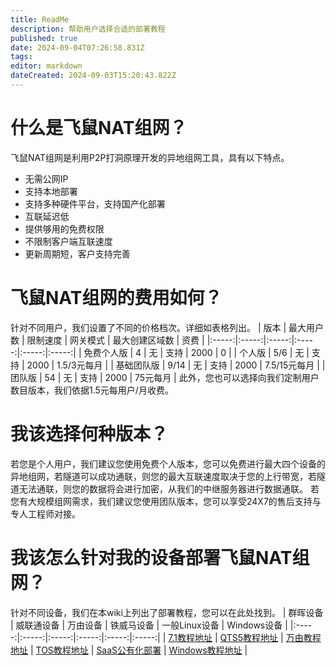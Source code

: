 ```yaml
---
title: ReadMe
description: 帮助用户选择合适的部署教程
published: true
date: 2024-09-04T07:26:58.831Z
tags: 
editor: markdown
dateCreated: 2024-09-03T15:20:43.822Z
---
```


# 什么是飞鼠NAT组网？
飞鼠NAT组网是利用P2P打洞原理开发的异地组网工具，具有以下特点。
* 无需公网IP
* 支持本地部署
* 支持多种硬件平台，支持国产化部署
* 互联延迟低
* 提供够用的免费权限
* 不限制客户端互联速度
* 更新周期短，客户支持完善
# 飞鼠NAT组网的费用如何？
针对不同用户，我们设置了不同的价格档次。详细如表格列出。
| 版本 | 最大用户数 | 限制速度 | 网关模式 | 最大创建区域数 | 资费 |
|:-----:|:-----:|:-----:|:-----:|:-----:|:-----:|
| 免费个人版 | 4 | 无 | 支持 | 2000 | 0 |
| 个人版 | 5/6 | 无 | 支持 | 2000 | 1.5/3元每月 |
| 基础团队版 | 9/14 | 无 | 支持 | 2000 | 7.5/15元每月 |
| 团队版 | 54 | 无 | 支持 | 2000 | 75元每月 |
此外，您也可以选择向我们定制用户数目版本，我们依据1.5元每用户/月收费。
# 我该选择何种版本？
若您是个人用户，我们建议您使用免费个人版本，您可以免费进行最大四个设备的异地组网，若隧道可以成功通联，则您的最大互联速度取决于您的上行带宽，若隧道无法通联，则您的数据将会进行加密，从我们的中继服务器进行数据通联。
若您有大规模组网需求，我们建议您使用团队版本，您可以享受24X7的售后支持与专人工程师对接。
# 我该怎么针对我的设备部署飞鼠NAT组网？
针对不同设备，我们在本wiki上列出了部署教程，您可以在此处找到。
| 群晖设备 | 威联通设备 | 万由设备 | 铁威马设备 | 一般Linux设备 | Windows设备 |
|:-----:|:-----:|:-----:|:-----:|:-----:|:-----:|
| [7.1教程地址](https://wiki.feishunet.com/zh/P2P%E6%89%93%E6%B4%9E%E9%85%8D%E7%BD%AE%E4%B8%8B%E5%8F%91%E6%9C%8D%E5%8A%A1%E5%99%A8%E9%83%A8%E7%BD%B2%E6%8C%87%E5%8D%97/new-page) | [QTS5教程地址](https://wiki.feishunet.com/zh/p2p%E5%BC%82%E5%9C%B0%E7%BB%84%E7%BD%91%E5%AE%89%E8%A3%85%E4%BD%BF%E7%94%A8/%E5%AE%A2%E6%88%B7%E7%AB%AF%E5%AE%89%E8%A3%85%E4%BD%BF%E7%94%A8/nas%E5%AE%89%E8%A3%85%E4%BD%BF%E7%94%A8)  |  [万由教程地址](https://wiki.feishunet.com/zh/P2P%E6%89%93%E6%B4%9E%E9%85%8D%E7%BD%AE%E4%B8%8B%E5%8F%91%E6%9C%8D%E5%8A%A1%E5%99%A8%E9%83%A8%E7%BD%B2%E6%8C%87%E5%8D%97/new-page) |  [TOS教程地址](https://wiki.feishunet.com/zh/p2p%E5%BC%82%E5%9C%B0%E7%BB%84%E7%BD%91%E5%AE%89%E8%A3%85%E4%BD%BF%E7%94%A8/%E5%AE%A2%E6%88%B7%E7%AB%AF%E5%AE%89%E8%A3%85%E4%BD%BF%E7%94%A8/nas%E5%AE%89%E8%A3%85%E4%BD%BF%E7%94%A8) |  [SaaS公有化部署](https://wiki.feishunet.com/zh/p2p%E5%BC%82%E5%9C%B0%E7%BB%84%E7%BD%91%E5%AE%89%E8%A3%85%E4%BD%BF%E7%94%A8/new-page) |  [Windows教程地址](https://wiki.feishunet.com/zh/p2p%E5%BC%82%E5%9C%B0%E7%BB%84%E7%BD%91%E5%AE%89%E8%A3%85%E4%BD%BF%E7%94%A8/%E5%AE%A2%E6%88%B7%E7%AB%AF%E5%AE%89%E8%A3%85%E4%BD%BF%E7%94%A8/Windows%E6%96%B9%E5%BC%8F) |


